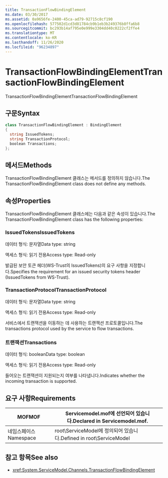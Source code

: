 ```yaml
---
title: TransactionFlowBindingElement
ms.date: 03/30/2017
ms.assetid: 0a9656fe-2400-45ca-ad79-92715c8cf190
ms.openlocfilehash: 577502d1cd3d81784cb9b1eb3b249376b8ffa6b8
ms.sourcegitcommit: bc293b14af795e0e999e3304dd40c0222cf2ffe4
ms.translationtype: MT
ms.contentlocale: ko-KR
ms.lasthandoff: 11/26/2020
ms.locfileid: "96234897"
---
```

# <a name="transactionflowbindingelement"></a><span data-ttu-id="4fd8e-102">TransactionFlowBindingElement</span><span class="sxs-lookup"><span data-stu-id="4fd8e-102">TransactionFlowBindingElement</span></span>

<span data-ttu-id="4fd8e-103">TransactionFlowBindingElement</span><span class="sxs-lookup"><span data-stu-id="4fd8e-103">TransactionFlowBindingElement</span></span>  
  
## <a name="syntax"></a><span data-ttu-id="4fd8e-104">구문</span><span class="sxs-lookup"><span data-stu-id="4fd8e-104">Syntax</span></span>  
  
```csharp
class TransactionFlowBindingElement : BindingElement  
{  
  string IssuedTokens;  
  string TransactionProtocol;  
  boolean Transactions;  
};  
```  
  
## <a name="methods"></a><span data-ttu-id="4fd8e-105">메서드</span><span class="sxs-lookup"><span data-stu-id="4fd8e-105">Methods</span></span>  

 <span data-ttu-id="4fd8e-106">TransactionFlowBindingElement 클래스는 메서드를 정의하지 않습니다.</span><span class="sxs-lookup"><span data-stu-id="4fd8e-106">The TransactionFlowBindingElement class does not define any methods.</span></span>  
  
## <a name="properties"></a><span data-ttu-id="4fd8e-107">속성</span><span class="sxs-lookup"><span data-stu-id="4fd8e-107">Properties</span></span>  

 <span data-ttu-id="4fd8e-108">TransactionFlowBindingElement 클래스에는 다음과 같은 속성이 있습니다.</span><span class="sxs-lookup"><span data-stu-id="4fd8e-108">The TransactionFlowBindingElement class has the following properties:</span></span>  
  
### <a name="issuedtokens"></a><span data-ttu-id="4fd8e-109">IssuedTokens</span><span class="sxs-lookup"><span data-stu-id="4fd8e-109">IssuedTokens</span></span>  

 <span data-ttu-id="4fd8e-110">데이터 형식: 문자열</span><span class="sxs-lookup"><span data-stu-id="4fd8e-110">Data type: string</span></span>  
  
 <span data-ttu-id="4fd8e-111">액세스 형식: 읽기 전용</span><span class="sxs-lookup"><span data-stu-id="4fd8e-111">Access type: Read-only</span></span>  
  
 <span data-ttu-id="4fd8e-112">발급된 보안 토큰 헤더(WS-Trust의 IssuedTokens)의 요구 사항을 지정합니다.</span><span class="sxs-lookup"><span data-stu-id="4fd8e-112">Specifies the requirement for an issued security tokens header (IssuedTokens from WS-Trust).</span></span>  
  
### <a name="transactionprotocol"></a><span data-ttu-id="4fd8e-113">TransactionProtocol</span><span class="sxs-lookup"><span data-stu-id="4fd8e-113">TransactionProtocol</span></span>  

 <span data-ttu-id="4fd8e-114">데이터 형식: 문자열</span><span class="sxs-lookup"><span data-stu-id="4fd8e-114">Data type: string</span></span>  
  
 <span data-ttu-id="4fd8e-115">액세스 형식: 읽기 전용</span><span class="sxs-lookup"><span data-stu-id="4fd8e-115">Access type: Read-only</span></span>  
  
 <span data-ttu-id="4fd8e-116">서비스에서 트랜잭션을 이동하는 데 사용하는 트랜잭션 프로토콜입니다.</span><span class="sxs-lookup"><span data-stu-id="4fd8e-116">The transactions protocol used by the service to flow transactions.</span></span>  
  
### <a name="transactions"></a><span data-ttu-id="4fd8e-117">트랜잭션</span><span class="sxs-lookup"><span data-stu-id="4fd8e-117">Transactions</span></span>  

 <span data-ttu-id="4fd8e-118">데이터 형식: boolean</span><span class="sxs-lookup"><span data-stu-id="4fd8e-118">Data type: boolean</span></span>  
  
 <span data-ttu-id="4fd8e-119">액세스 형식: 읽기 전용</span><span class="sxs-lookup"><span data-stu-id="4fd8e-119">Access type: Read-only</span></span>  
  
 <span data-ttu-id="4fd8e-120">들어오는 트랜잭션이 지원되는지 여부를 나타냅니다.</span><span class="sxs-lookup"><span data-stu-id="4fd8e-120">Indicates whether the incoming transaction is supported.</span></span>  
  
## <a name="requirements"></a><span data-ttu-id="4fd8e-121">요구 사항</span><span class="sxs-lookup"><span data-stu-id="4fd8e-121">Requirements</span></span>  
  
|<span data-ttu-id="4fd8e-122">MOF</span><span class="sxs-lookup"><span data-stu-id="4fd8e-122">MOF</span></span>|<span data-ttu-id="4fd8e-123">Servicemodel.mof에 선언되어 있습니다.</span><span class="sxs-lookup"><span data-stu-id="4fd8e-123">Declared in Servicemodel.mof.</span></span>|  
|---------|-----------------------------------|  
|<span data-ttu-id="4fd8e-124">네임스페이스</span><span class="sxs-lookup"><span data-stu-id="4fd8e-124">Namespace</span></span>|<span data-ttu-id="4fd8e-125">root\ServiceModel에 정의되어 있습니다.</span><span class="sxs-lookup"><span data-stu-id="4fd8e-125">Defined in root\ServiceModel</span></span>|  
  
## <a name="see-also"></a><span data-ttu-id="4fd8e-126">참고 항목</span><span class="sxs-lookup"><span data-stu-id="4fd8e-126">See also</span></span>

- <xref:System.ServiceModel.Channels.TransactionFlowBindingElement>
